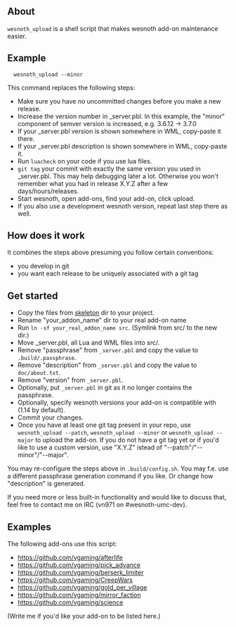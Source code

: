## About

`wesnoth_upload` is a shell script that makes wesnoth add-on maintenance easier.

## Example

```
  wesnoth_upload --minor
```

This command replaces the following steps:

* Make sure you have no uncommitted changes before you make a new release.
* Increase the version number in _server.pbl.  In this example, the "minor" component of semver version is increased, e.g. 3.6.12 -> 3.7.0
* If your _server.pbl version is shown somewhere in WML, copy-paste it there.
* If your _server.pbl description is shown somewhere in WML, copy-paste it.
* Run `luacheck` on your code if you use lua files.
* `git tag` your commit with exactly the same version you used in _server.pbl. This may help debugging later a lot. Otherwise you won't remember what you had in release X.Y.Z after a few days/hours/releases.
* Start wesnoth, open add-ons, find your add-on, click upload.
* If you also use a development wesnoth version, repeat last step there as well.

## How does it work

It combines the steps above presuming you follow certain conventions:

* you develop in git
* you want each release to be uniquely associated with a git tag

## Get started

* Copy the files from [skeleton](./skeleton) dir to your project.
* Rename "your_addon_name" dir to your real add-on name
* Run `ln -sf your_real_addon_name src`. (Symlink from src/ to the new dir.)
* Move _server.pbl, all Lua and WML files into src/.
* Remove "passphrase" from `_server.pbl` and copy the value to `.build/.passphrase`.
* Remove "description" from `_server.pbl` and copy the value to `doc/about.txt`.
* Remove "version" from `_server.pbl`.
* Optionally, put `_server.pbl` in git as it no longer contains the passphrase.
* Optionally, specify wesnoth versions your add-on is compatible with (1.14 by default).
* Commit your changes.
* Once you have at least one git tag present in your repo, use `wesnoth_upload --patch`, `wesnoth_upload --minor` or `wesnoth_upload --major` to upload the add-on. If you do not have a git tag yet or if you'd like to use a custom version, use "X.Y.Z" istead of "--patch"/"--minor"/"--major".

You may re-configure the steps above in `.build/config.sh`. You may f.e. use a different passphrase generation command if you like. Or change how "description" is generated.

If you need more or less built-in functionality and would like to discuss that, feel free to contact me on IRC (vn971 on #wesnoth-umc-dev).

## Examples
The following add-ons use this script:

* https://github.com/vgaming/afterlife
* https://github.com/vgaming/pick_advance
* https://github.com/vgaming/berserk_limiter
* https://github.com/vgaming/CreepWars
* https://github.com/vgaming/gold_per_village
* https://github.com/vgaming/mirror_faction
* https://github.com/vgaming/science

(Write me if you'd like your add-on to be listed here.)
